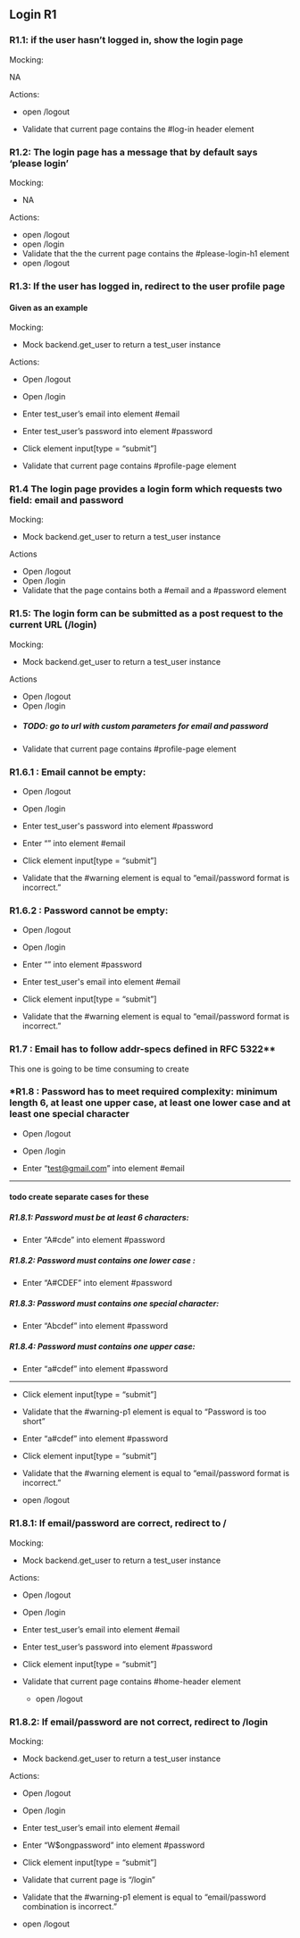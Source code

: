 ##  Login R1


### R1.1: if the user hasn’t logged in, show the login page


Mocking:

NA

Actions:

- open /logout

- Validate that current page contains the #log-in header element



### R1.2: The login page has a message that by default says ‘please login’


Mocking:

- NA

 Actions:

- open /logout
- open /login
- Validate that the the current page contains the #please-login-h1 element
- open /logout



### R1.3: If the user has logged in, redirect to the user profile page
#### Given as an example

Mocking:

- Mock backend.get_user to return a test_user instance


Actions:

- Open /logout

- Open /login

- Enter test_user’s email into element #email

- Enter test_user’s password into element #password

- Click element input[type = “submit”]

- Validate that current page contains #profile-page element



### R1.4 The login page provides a login form which requests two field: email and password

 Mocking:
- Mock backend.get_user to return a test_user instance

Actions
- Open /logout
- Open /login
- Validate that the page contains both a #email and a #password element



### R1.5: The login form can be submitted as a post request to the current URL (/login)

Mocking:
- Mock backend.get_user to return a test_user instance

Actions
- Open /logout
- Open /login
-  ##### TODO: go to url with custom parameters for email and password
- Validate that current page contains #profile-page element



### R1.6.1 : Email cannot be empty:

- Open /logout

- Open /login

- Enter test_user's password into element #password

- Enter “” into element #email

- Click element input[type = “submit”]

- Validate that the #warning element is equal to “email/password format is incorrect.”



### R1.6.2 : Password cannot be empty:

 - Open /logout

- Open /login

- Enter “” into element #password

- Enter test_user's email into element #email

- Click element input[type = “submit”]

- Validate that the #warning element is equal to “email/password format is incorrect.”


### R1.7 : Email has to follow addr-specs defined in RFC 5322**

This one is going to be time consuming to create



### *R1.8 : Password has to meet required complexity: minimum length 6, at least one upper case, at least one lower case and at least one special character 


- Open /logout

- Open /login

- Enter “test@gmail.com” into element #email
-----------
#### todo create separate cases for these
##### **R1.8.1**: Password must be at least 6 characters:
- Enter “A#cde” into element #password
##### **R1.8.2**: Password must contains one lower case :
- Enter “A#CDEF” into element #password
##### **R1.8.3**: Password must contains one special character:
- Enter “Abcdef” into element #password
##### **R1.8.4**: Password must contains one upper case:
- Enter “a#cdef” into element #password

----
- Click element input[type = “submit”]

- Validate that the #warning-p1 element is equal to “Password is too short”

- Enter “a#cdef” into element #password

- Click element input[type = “submit”]

- Validate that the #warning element is equal to “email/password format is incorrect.”

- open /logout

### R1.8.1: If email/password are correct, redirect to / 

Mocking:

- Mock backend.get_user to return a test_user instance

Actions:

- Open /logout

- Open /login

- Enter test_user’s email into element #email

- Enter test_user’s password into element #password

- Click element input[type = “submit”]

- Validate that current page contains #home-header element

  - open /logout

### R1.8.2: If email/password are not correct, redirect to /login 


Mocking:

- Mock backend.get_user to return a test_user instance


Actions:

- Open /logout

- Open /login

- Enter test_user’s email into element #email

- Enter “W$ongpassword” into element #password

- Click element input[type = “submit”]

- Validate that current page is “/login”

- Validate that the #warning-p1 element is equal to “email/password combination is incorrect.”
- open /logout
